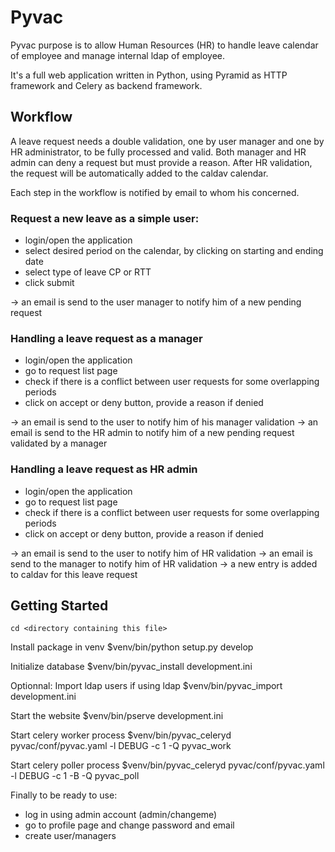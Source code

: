 Pyvac
=====

Pyvac purpose is to allow Human Resources (HR) to handle leave calendar of employee and manage internal ldap of employee.

It's a full web application written in Python, using Pyramid as HTTP framework and Celery as backend framework.

Workflow
--------

A leave request needs a double validation, one by user manager and one by HR administrator, to be fully processed and valid.
Both manager and HR admin can deny a request but must provide a reason.
After HR validation, the request will be automatically added to the caldav calendar.

Each step in the workflow is notified by email to whom his concerned.

### Request a new leave as a simple user:

- login/open the application
- select desired period on the calendar, by clicking on starting and ending date
- select type of leave CP or RTT
- click submit

-> an email is send to the user manager to notify him of a new pending request

### Handling a leave request as a manager

- login/open the application
- go to request list page
- check if there is a conflict between user requests for some overlapping periods
- click on accept or deny button, provide a reason if denied

-> an email is send to the user to notify him of his manager validation
-> an email is send to the HR admin to notify him of a new pending request validated by a manager

### Handling a leave request as HR admin

- login/open the application
- go to request list page
- check if there is a conflict between user requests for some overlapping periods
- click on accept or deny button, provide a reason if denied

-> an email is send to the user to notify him of HR validation
-> an email is send to the manager to notify him of HR validation
-> a new entry is added to caldav for this leave request


Getting Started
---------------

    cd <directory containing this file>

Install package in venv
    $venv/bin/python setup.py develop

Initialize database
    $venv/bin/pyvac_install development.ini

Optionnal: Import ldap users if using ldap
    $venv/bin/pyvac_import development.ini

Start the website
    $venv/bin/pserve development.ini

Start celery worker process
    $venv/bin/pyvac_celeryd pyvac/conf/pyvac.yaml -l DEBUG -c 1 -Q pyvac_work

Start celery poller process
    $venv/bin/pyvac_celeryd pyvac/conf/pyvac.yaml -l DEBUG -c 1 -B -Q pyvac_poll

Finally to be ready to use:

- log in using admin account (admin/changeme)
- go to profile page and change password and email
- create user/managers

